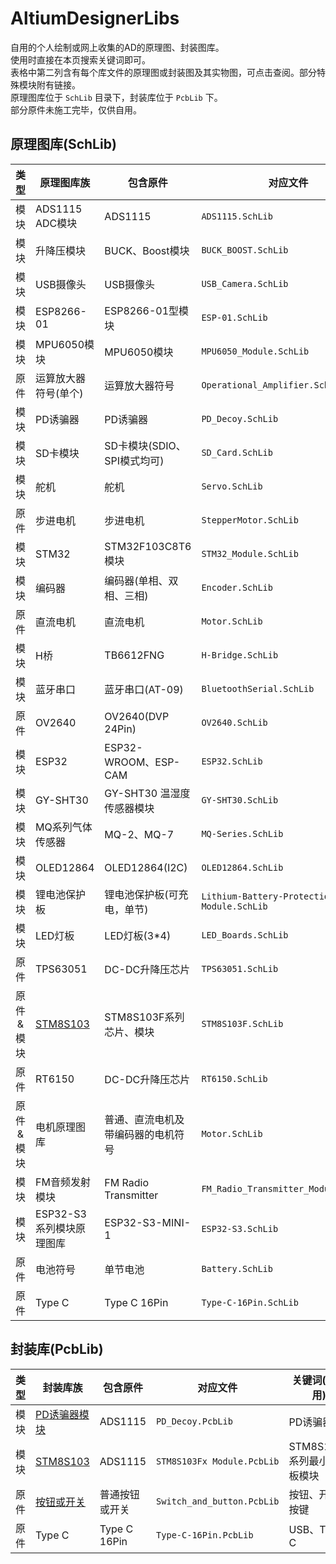 # AltiumDesignerLibs
自用的个人绘制或网上收集的AD的原理图、封装图库。  
使用时直接在本页搜索关键词即可。  
表格中第二列含有每个库文件的原理图或封装图及其实物图，可点击查阅。部分特殊模块附有链接。  
原理图库位于 `SchLib` 目录下，封装库位于 `PcbLib` 下。  
部分原件未施工完毕，仅供自用。  

## 原理图库(SchLib)

| 类型      | 原理图库族                                         |  包含原件                   |  对应文件                                 | 关键词(搜索用)              |
| :-------: | ------------------------------------------------- | --------------------------- | --------------------------------------- | -------------------------- |
| 模块      | ADS1115 ADC模块                                    | ADS1115                     | `ADS1115.SchLib`                         | ADC、ADS1115               |
| 模块      | 升降压模块                                         | BUCK、Boost模块             | `BUCK_BOOST.SchLib`                       | BUCK、BOOST、DC-DC         |
| 模块      | USB摄像头                                          | USB摄像头                   | `USB_Camera.SchLib`                       | USB 摄像头                 |
| 模块      | ESP8266-01                                         | ESP8266-01型模块            | `ESP-01.SchLib`                          | ESP-01、ESP8266            |
| 模块      | MPU6050模块                                        | MPU6050模块                 | `MPU6050_Module.SchLib`                  | MPU6050                    |
| 原件      | 运算放大器符号(单个)                                | 运算放大器符号              | `Operational_Amplifier.SchLib`             | 运算放大器、运算放大器符号 |
| 模块      | PD诱骗器                                           | PD诱骗器                    | `PD_Decoy.SchLib`                        | PD诱骗器                   |
| 模块      | SD卡模块                                           | SD卡模块(SDIO、SPI模式均可) | `SD_Card.SchLib`                          | SD卡模块                   |
| 模块      | 舵机                                               | 舵机                        | `Servo.SchLib`                           | 舵机                       |
| 原件      | 步进电机                                           | 步进电机                    | `StepperMotor.SchLib`                     | 步进电机                   |
| 模块      | STM32                                              | STM32F103C8T6模块           | `STM32_Module.SchLib`                    | STM32、STM32F103C8T6       |
| 模块      | 编码器                                             | 编码器(单相、双相、三相)    | `Encoder.SchLib`                           | Encoder、编码器            |
| 原件      | 直流电机                                           | 直流电机                    | `Motor.SchLib`                            | 直流电机、电机             |
| 模块      | H桥                                                | TB6612FNG                   | `H-Bridge.SchLib`                        | H桥、TB6612                |
| 模块      | 蓝牙串口                                           | 蓝牙串口(AT-09)             | `BluetoothSerial.SchLib`                  | 蓝牙串口、AT-09            |
| 原件      | OV2640                                             | OV2640(DVP 24Pin)           | `OV2640.SchLib`                          | OV2640                     |
| 模块      | ESP32                                              | ESP32-WROOM、ESP-CAM        | `ESP32.SchLib`                           | ESP32、ESP32-CAM           |
| 模块      | GY-SHT30                                           | GY-SHT30 温湿度传感器模块   | `GY-SHT30.SchLib`                         | GY-SHT30                   |
| 模块      | MQ系列气体传感器                                   | MQ-2、MQ-7                  | `MQ-Series.SchLib`                         | MQ-2、MQ-7                 |
| 模块      | OLED12864                                          | OLED12864(I2C)              | `OLED12864.SchLib`                         | OLED12864                  |
| 模块      | 锂电池保护板                                       | 锂电池保护板(可充电，单节)  | `Lithium-Battery-Protection-Module.SchLib` | 锂电池保护板、锂电池充电板 |
| 模块      | LED灯板                                            | LED灯板(3\*4)               | `LED_Boards.SchLib`                        | LED、灯板                  |
| 原件      | TPS63051                                          | DC-DC升降压芯片             | `TPS63051.SchLib`                         | TPS63051、TPS63051-3.3V   |
| 原件&模块 | [STM8S103](./Docs/STM8S103F.SchLib.md)            | STM8S103F系列芯片、模块      | `STM8S103F.SchLib`                         | STM8103F2P6、STM8S103F3P6  |
| 原件      | RT6150                                           | DC-DC升降压芯片             | `RT6150.SchLib`                           | RT6150                    |
| 原件&模块 | 电机原理图库                                       | 普通、直流电机及带编码器的电机符号 | `Motor.SchLib`                           | 编码器、电机            |
| 模块      | FM音频发射模块                                    | FM Radio Transmitter        | `FM_Radio_Transmitter_Module.SchLib`       | FM音频发射模块               |
| 模块      | ESP32-S3系列模块原理图库                          | ESP32-S3-MINI-1              | `ESP32-S3.SchLib`                        | ESP32-S3、ESP32 S3           |
| 原件      | 电池符号                                          | 单节电池                    | `Battery.SchLib`                           | 电池、Battery             |
| 原件      | Type C                                           | Type C 16Pin                | `Type-C-16Pin.SchLib`                    | USB、Type C              |


## 封装库(PcbLib)

| 类型      | 封装库族                                           | 包含原件                    |                  对应文件                  |       关键词(搜索用)       |
| :-------: | ------------------------------------------------- | --------------------------- | ---------------------------------------- | -------------------------- |
| 模块      | [PD诱骗器模块](./Docs/PD_Decoy.PcbLib.md)           | ADS1115                    | `PD_Decoy.PcbLib`                         | PD诱骗器                  |
| 模块      | [STM8S103](./Docs/PD_Decoy.PcbLib.md)              | ADS1115                    | `STM8S103Fx Module.PcbLib`               | STM8S103F系列最小系统板模块 |
| 原件      | [按钮或开关](./Docs/Switch_and_button.SchLib.md)    | 普通按钮或开关               | `Switch_and_button.PcbLib`                 | 按钮、开关、按键           |
| 原件      | Type C                                           | Type C 16Pin                | `Type-C-16Pin.PcbLib`                    | USB、Type C              |
